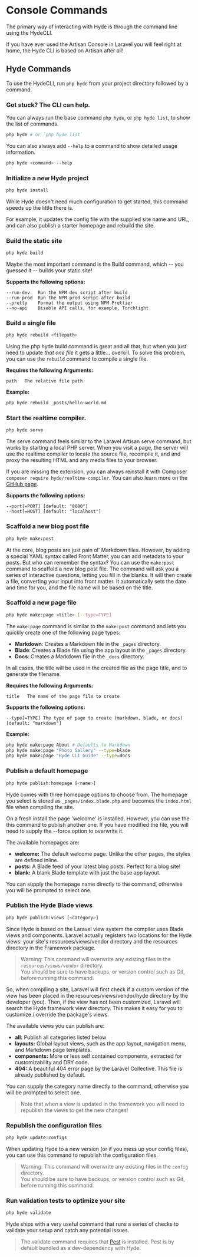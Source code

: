 # Console Commands

The primary way of interacting with Hyde is through the command line using the HydeCLI.

If you have ever used the Artisan Console in Laravel you will feel right at home,
the Hyde CLI is based on Artisan after all!

## Hyde Commands

To use the HydeCLI, run `php hyde` from your project directory followed by a command.

### Got stuck? The CLI can help.

You can always run the base command `php hyde`, or `php hyde list`, to show the list of commands.

```bash
php hyde # or `php hyde list`
```

You can also always add `--help` to a command to show detailed usage information.
```bash
php hyde <command> --help
```


### Initialize a new Hyde project
```bash
php hyde install         
```

While Hyde doesn't need much configuration to get started, this command speeds up the little there is.

For example, it updates the config file with the supplied site name and URL,
and can also publish a starter homepage and rebuild the site.


### Build the static site
```bash
php hyde build          
```

Maybe the most important command is the Build command, which -- you guessed it -- builds your static site!

**Supports the following options:**
```
--run-dev   Run the NPM dev script after build
--run-prod  Run the NPM prod script after build
--pretty    Format the output using NPM Prettier
--no-api    Disable API calls, for example, Torchlight
```

### Build a single file
```bash
php hyde rebuild <filepath>       
```
Using the php hyde build command is great and all that,
but when you just need to update _that one file_ it gets a little... overkill.
To solve this problem, you can use the `rebuild` command to compile a single file.

**Requires the following Arguments:**
```
path   The relative file path
```

**Example:**
```bash
php hyde rebuild _posts/hello-world.md
```

### Start the realtime compiler.
```bash
php hyde serve          
```

The serve command feels similar to the Laravel Artisan serve command, but works by
starting a local PHP server. When you visit a page, the server will use the
realtime compiler to locate the source file, recompile it, and and proxy
the resulting HTML and any media files to your browser.

If you are missing the extension, you can always reinstall it with Composer `composer require hyde/realtime-compiler`.
You can also learn more on the [GitHub page](https://github.com/hydephp/realtime-compiler).

**Supports the following options:**
```
--port[=PORT] [default: "8080"]
--host[=HOST] [default: "localhost"]
```


### Scaffold a new blog post file
```bash
php hyde make:post       
```

At the core, blog posts are just pain ol' Markdown files.
However, by adding a special YAML syntax called Front Matter, you can add metadata to your posts.
But who can remember the syntax? You can use the `make:post` command to scaffold a new blog post file.
The command will ask you a series of interactive questions, letting you fill in the blanks.
It will then create a file, converting your input into front matter. It automatically
sets the date and time for you, and the file name will be based on the title.


### Scaffold a new page file
```bash
php hyde make:page <title> [--type=TYPE]
```

The `make:page` command is similar to the `make:post` command and lets you quickly
create one of the following page types:

- **Markdown**:
 Creates a Markdown file in the `_pages` directory.
- **Blade**:
 Creates a Blade file using the app layout in the `_pages` directory.
- **Docs**:
 Creates a Markdown file in the `_docs` directory. 

In all cases, the title will be used in the created file as the page title, and to generate the filename.

**Requires the following Arguments:**
```
title   The name of the page file to create
```

**Supports the following options:**
```
--type[=TYPE] The type of page to create (markdown, blade, or docs) [default: "markdown"]
```

**Example:**
```bash
php hyde make:page About # Defaults to Markdown
php hyde make:page "Photo Gallery" --type=blade
php hyde make:page "Hyde CLI Guide" --type=docs
```

### Publish a default homepage
```bash
php hyde publish:homepage [<name>]
```

Hyde comes with three homepage options to choose from. The homepage you select is stored as
`_pages/index.blade.php` and becomes the `index.html` file when compiling the site.

On a fresh install the page 'welcome' is installed.
However, you can use the this command to publish another one.
If you have modified the file, you will need to supply the --force option to overwrite it.

The available homepages are:

- **welcome:** The default welcome page. Unlike the other pages, the styles are defined inline.
- **posts:** A Blade feed of your latest blog posts. Perfect for a blog site!
- **blank:** A blank Blade template with just the base app layout.

You can supply the homepage name directly to the command, otherwise you will be prompted to select one.


### Publish the Hyde Blade views
```bash
php hyde publish:views [<category>]
```

Since Hyde is based on the Laravel view system the compiler uses Blade views and components.
Laravel actually registers two locations for the Hyde views: your site's resources/views/vendor directory and the resources directory in the Framework package.

<blockquote class="warning">
<p>Warning: This command will overwrite any existing files in the <code>resources/views/vendor</code> directory. <br>
You should be sure to have backups, or version control such as Git, before running this command.</p>
</blockquote>

So, when compiling a site, Laravel will first check if a custom version of the view has been placed in the resources/views/vendor/hyde directory by the developer (you). Then, if the view has not been customized, Laravel will search the Hyde framework view directory. This makes it easy for you to customize / override the package's views.

The available views you can publish are:

- **all:** Publish all categories listed below
- **layouts:** Global layout views, such as the app layout, navigation menu, and Markdown page templates.
- **components:** More or less self contained components, extracted for customizability and DRY code.
- **404:** A beautiful 404 error page by the Laravel Collective. This file is already published by default.

You can supply the category name directly to the command, otherwise you will be prompted to select one.

<blockquote class="info">
Note that when a view is updated in the framework you will need to republish the views to get the new changes!
</blockquote>

### Republish the configuration files
```bash
php hyde update:configs   
```

When updating Hyde to a new version (or if you mess up your config files),
you can use this command to republish the configuration files.

<blockquote class="warning">
<p>Warning: This command will overwrite any existing files in the <code>config</code> directory. <br>
You should be sure to have backups, or version control such as Git, before running this command.</p>
</blockquote>


### Run validation tests to optimize your site
```bash
php hyde validate        
```

Hyde ships with a very useful command that runs a series of checks to validate your setup and catch any potential issues.

> The validate command requires that [Pest](https://pestphp.com/) is installed.
> Pest is by default bundled as a dev-dependency with Hyde.